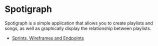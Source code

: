 # Spotigraph
Spotigraph is a simple application that allows you to create playlists and songs, as well as graphically display the relationship between playlists.

* [Sprints, Wireframes and Endpoints](https://drive.google.com/drive/folders/1zguMsaXWdbPm8j-vY5uNLiVI13zePb7P?usp=sharing)